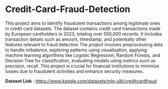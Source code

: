 # Credit-Card-Fraud-Detection

This project aims to identify fraudulent transactions among legitimate ones in credit card datasets. The dataset contains credit card transactions made by European cardholders in 2023, totaling over 550,000 records. It includes transaction details such as amount, timestamp, and potentially other features relevant to fraud detection The project involves preprocessing data to handle imbalance, exploring patterns using visualization, applying machine learning algorithms like Logistic Regression, Random Forests, and Decision Tree for classification, evaluating models using metrics such as precision, recall. This project is crucial for financial institutions to minimize losses due to fraudulent activities and enhance security measures.

**Dataset Link** : https://www.kaggle.com/datasets/mlg-ulb/creditcardfraud
